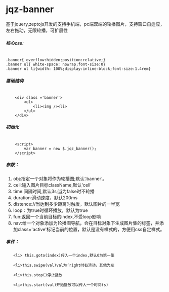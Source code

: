 # jqz-banner

<p>基于jquery,zeptojs开发的支持手机端，pc端双端的轮播图片，支持窗口自适应，左右拖动，无限轮播，可扩展性</p>

<h5>核心css:</h5>
<code>
.banner{ overflow:hidden;position:relative;}
.banner ul{ white-space: nowrap;font-size:0}
.banner ul li{width: 100%;display:inline-block;font-size:1.4rem}
</code>
<h5>基础结构</h5>
<code>
	&lt;div class =&#x27;banner&#x27;&gt;
		&lt;ul&gt;
			&lt;li&gt;&lt;img /&gt;&lt;li&gt;
		&lt;/ul&gt;
	&lt;/div&gt;
</code>
<h5>初始化</h5>
<code>
	&lt;script&gt;
		var banner = new $.jqz_banner();
	&lt;/script&gt;
</code>
<h5>参数：</h5>	
<ol>
	<li>obj:指定一个对象将作为轮播图;默认‘.banner’。
	<li>cell:输入图片目标className,默认'cell'
	<li>time:间隔时间,默认3s;当为false时不轮播
	<li>duration:滑动速度，默认200ms
	<li>distence://当达到多少距离时触发，默认图片的一半宽
	<li>loop：为true时循环播放，默认为true
	<li>fun:返回一个当前目标的index,不受loop影响
	<li>nav:给一个对象添加为轮播图导航，会在目标对象下生成图片集的<a>标签，并添加class='active'标记当前的位置，默认是没有样式的，方便用css自定样式。
</ol>
<h5>事件：</h5>
<ul>
	
	<li> this.goto(index)传入一个index,默认0为第一张
	
	<li>this.swipe(val)val为‘right时右滑动，其他为左
	
	<li>this.stop()停止播放
	
	<li>this.start(val)开始播放可以传人一个时间(s)
</ul>

